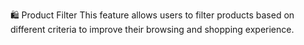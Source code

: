 🛍️ Product Filter
This feature allows users to filter products based on different criteria to improve their browsing and shopping experience.
